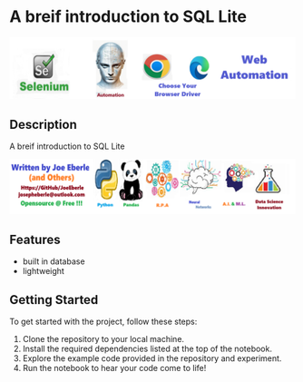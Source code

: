 # A breif introduction to SQL Lite 

![solution code Logo](code.png)

## Description

A breif introduction to SQL Lite 

![Developer Logo](developer.png)

## Features

- built in database
- lightweight
  

## Getting Started

To get started with the  project, follow these steps:

1. Clone the repository to your local machine.
2. Install the required dependencies listed at the top of the notebook.
3. Explore the example code provided in the repository and experiment.
4. Run the notebook to hear your code come to life!

 


